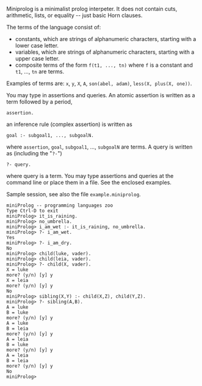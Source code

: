 Miniprolog is a minimalist prolog interpeter. It does not contain cuts, arithmetic, lists,
or equality -- just basic Horn clauses.

The terms of the language consist of:

* constants, which are strings of alphanumeric characters, starting
  with a lower case letter.
* variables, which are strings of alphanumeric characters, starting
  with a upper case letter.
* composite terms of the form `f(t1, ..., tn)` where `f` is a constant
  and `t1`, …, `tn` are terms.

Examples of terms are: `x`, `y`, `X`, `A`, `son(abel, adam)`, `less(X, plus(X, one))`.

You may type in assertions and queries. An atomic assertion is written
as a term followed by a period,

    assertion.

an inference rule (complex assertion) is written as

    goal :- subgoal1, ..., subgoalN.

where `assertion`, `goal`, `subgoal1`, …, `subgoalN` are terms. A query is written as
(including the "`?-`")

    ?- query.

where query is a term. You may type assertions and queries at the
command line or place them in a file. See the enclosed examples.

Sample session, see also the file `example.miniprolog`.

    miniProlog -- programming languages zoo
    Type Ctrl-D to exit
    miniProlog> it_is_raining.
    miniProlog> no_umbrella.
    miniProlog> i_am_wet :- it_is_raining, no_umbrella.
    miniProlog> ?- i_am_wet.
    Yes
    miniProlog> ?- i_am_dry.
    No
    miniProlog> child(luke, vader).
    miniProlog> child(leia, vader).
    miniProlog> ?- child(X, vader).
    X = luke
    more? (y/n) [y] y
    X = leia
    more? (y/n) [y] y
    No
    miniProlog> sibling(X,Y) :- child(X,Z), child(Y,Z).
    miniProlog> ?- sibling(A,B).
    A = luke
    B = luke
    more? (y/n) [y] y
    A = luke
    B = leia
    more? (y/n) [y] y
    A = leia
    B = luke
    more? (y/n) [y] y
    A = leia
    B = leia
    more? (y/n) [y] y
    No
    miniProlog> 
